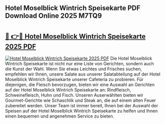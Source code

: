 ## Hotel Moselblick Wintrich Speisekarte PDF Download Online 2025 M7TQ9

# <h2><a href="http://gcb54u.nevu.top/?p=Hotel+Moselblick+Wintrich+Speisekarte">🔗 👉🔴 Hotel Moselblick Wintrich Speisekarte 2025 PDF</a></h2>

[![Hotel Moselblick Wintrich Speisekarte 2025 PDF](https://i.imgur.com/dBaPXMq.png)](http://gcb54u.nevu.top/?p=Hotel+Moselblick+Wintrich+Speisekarte)
Die Hotel Moselblick Wintrich Speisekarte ist nicht nur eine Liste von Gerichten, sondern auch die Kunst der Wahl. Wenn Sie etwas Leichtes und Frisches suchen, empfehlen wir Ihnen, unsere Salate aus unserer Salatabteilung auf der Hotel Moselblick Wintrich Speisekarte unserer Cafeteria zu probieren. Für diejenigen, die Fleisch bevorzugen, bieten wir eine Auswahl an Gerichten auf der Hotel Moselblick Wintrich Speisekarte an: Rindfleisch, Schweinefleisch, Huhn und Fisch. Unseren Auserwählten bieten wir Gourmet-Gerichte wie Schaschlik und Steak an, die auf einem alten Feuer zubereitet werden. Unser Team ist immer bereit, Ihnen bei der Auswahl der Speisen auf der Hotel Moselblick Wintrich Speisekarte zu helfen und Ihnen einen bequemen und angenehmen Service zu bieten.
